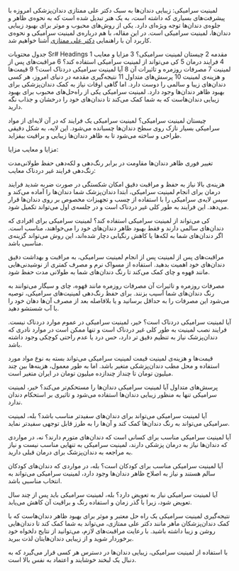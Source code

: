 لمینیت سرامیکی: زیبایی دندان‌ها به سبک دکتر علی ممتازی
دندان‌پزشکی امروزه با پیشرفت‌های بسیاری که داشته است، به یک هنر تبدیل شده است که به نحوه‌ی ظاهر و جلوه‌ی دندان‌ها توجه ویژه‌ای دارد. یکی از روش‌های محبوب و موثر برای بهبود زیبایی دندان‌ها، لمینیت سرامیکی است. در این مقاله، با هم درباره‌ی لمینیت سرامیکی و نحوه‌ی کاربرد آن با راهنمایی [دکتر علی ممتازی]([url](https://drmomtazi.com/)) آشنا خواهیم شد.

جدول محتویات
Sr#	Headings
1	مقدمه
2	چیستان لمینیت سرامیکی؟
3	مزایا و معایب
4	فرایند درمان
5	کی می‌تواند از لمینیت سرامیکی استفاده کند؟
6	مراقبت‌های پس از لمینیت
7	مصرفات روزمره و تاثیرات آن
8	آیا لمینیت سرامیکی دردناک است؟
9	قیمت‌ها و هزینه‌ی لمینیت
10	پرسش‌های متداول
11	نتیجه‌گیری
مقدمه
در دنیای امروز، هر کسی دندان‌های زیبا و سالمی را دوست دارد. اما گاهی اوقات نیاز به کمک دندان‌پزشکی برای بهبود ظاهر دندان‌ها وجود دارد. لمینیت سرامیکی یکی از راه‌حل‌های محبوب برای بهبود زیبایی دندان‌هاست که به شما کمک می‌کند تا دندان‌های خود را درخشان و جذاب نگه دارید.

چیستان لمینیت سرامیکی؟
لمینیت سرامیکی یک فرایند که در آن لایه‌ای از مواد سرامیکی بسیار نازک روی سطح دندان‌ها چسبانده می‌شود. این لایه، به شکل دقیقی طراحی و ساخته می‌شود تا به ظاهر دندان‌ها زیبایی و براقیت بیفزاید.

مزایا و معایب
مزایا:

تغییر فوری ظاهر دندان‌ها
مقاومت در برابر رنگ‌دهی و لکه‌دهی
حفظ طولانی‌مدت رنگ‌دهی
فرایند غیر دردناک
معایب:

هزینه‌ی بالا
نیاز به حفظ و مراقبت دقیق
امکان شکستگی در صورت ضربه شدید
فرایند درمان
برای انجام لمینیت سرامیکی، ابتدا دندان‌پزشک شما دندان‌ها را آماده می‌کند و سپس لایه‌ی سرامیکی را با استفاده از چسب و تجهیزات مخصوص بر روی دندان‌ها قرار می‌دهد. این فرایند به طور کلی غیر دردناک است و در جلسه‌ی اول می‌تواند تکمیل شود.

کی می‌تواند از لمینیت سرامیکی استفاده کند؟
لمینیت سرامیکی برای افرادی که دندان‌های سالمی دارند و فقط بهبود ظاهر دندان‌های خود را می‌خواهند، مناسب است. اگر دندان‌های شما به لکه‌ها یا کاهش رنگیابی دچار شده‌اند، این روش می‌تواند گزینه‌ی مناسبی باشد.

مراقبت‌های پس از لمینیت
پس از انجام لمینیت سرامیکی، به مراقبت و بهداشت دقیق دندان‌های خود اهمیت بدهید. استفاده از مسواک نرم و مصرف کمتری از نوشیدنی‌هایی مانند قهوه و چای کمک می‌کند تا رنگ دندان‌های شما به طولانی مدت حفظ شود.

مصرفات روزمره و تاثیرات آن
مصرفات روزمره مانند قهوه، چای و سیگار می‌توانند به رنگ دندان‌های شما آسیب بزنند. برای حفظ رنگ‌دهی لمینیت‌های سرامیکی، توصیه می‌شود این مصرفات را به حداقل برسانید و یا بلافاصله بعد از مصرف آن‌ها دهان خود را با آب شستشو دهید.

آیا لمینیت سرامیکی دردناک است؟
خیر، لمینیت سرامیکی در عموم موارد دردناک نیست. فرایند نصب لمینیت به طور کلی غیر دردناک است و تنها ممکن است در موارد نادری که دندان‌پزشک نیاز به تنظیم دقیق تر دارد، حس درد یا عدم راحتی کوچکی وجود داشته باشد.

قیمت‌ها و هزینه‌ی لمینیت
قیمت لمینیت سرامیکی می‌تواند بسته به نوع مواد مورد استفاده و محل مطب دندان‌پزشکی متغیر باشد. اما به طور معمول، هزینه‌ها بین چند میلیون تومان تا چنداز چندازده میلیون تومان در ایران متغیر است.

پرسش‌های متداول
آیا لمینیت سرامیکی دندان‌ها را مستحکم‌تر می‌کند؟
خیر، لمینیت سرامیکی تنها به منظور زیبایی دندان‌ها استفاده می‌شود و تاثیری بر استحکام دندان ندارد.

آیا لمینیت سرامیکی می‌تواند برای دندان‌های سفیدتر مناسب باشد؟
بله، لمینیت سرامیکی می‌تواند به رنگ دندان‌ها کمک کند و آن‌ها را به طرز قابل توجهی سفیدتر نماید.

آیا لمینیت سرامیکی مناسب برای کسانی است که دندان‌های متورم دارند؟
نه، در مواردی که دندان‌ها نیاز به درمان پزشکی دارند، لمینیت سرامیکی به تنهایی مناسب نیست و نیاز به مراجعه به دندان‌پزشک برای درمان قبلی دارید.

آیا لمینیت سرامیکی مناسب برای کودکان است؟
بله، در مواردی که دندان‌های کودکان سالم هستند و نیاز به اصلاح ظاهر دندان‌ها وجود دارد، لمینیت سرامیکی می‌تواند به انتخاب مناسبی باشد.

آیا لمینیت سرامیکی نیاز به تعویض دارد؟
بله، لمینیت سرامیکی باید پس از چند سال تعویض شود، زیرا با گذر زمان و استفاده رنگ و براقیت آن کاهش می‌یابد.

نتیجه‌گیری
لمینیت سرامیکی یک راه حل معتبر و موثر برای بهبود ظاهر دندان‌هاست که با کمک دندان‌پزشکان ماهر مانند دکتر علی ممتازی، می‌تواند به شما کمک کند تا دندان‌هایی روشن و زیبا داشته باشید. با رعایت مراقبت‌های لازم، می‌توانید از نتایج دلخواه خود برخوردار شوید و از زیبایی دندان‌هایتان لذت ببرید.

با استفاده از لمینیت سرامیکی، زیبایی دندان‌ها در دسترس هر کسی قرار می‌گیرد که به دنبال یک لبخند خوشایند و اعتماد به نفس بالا است.
